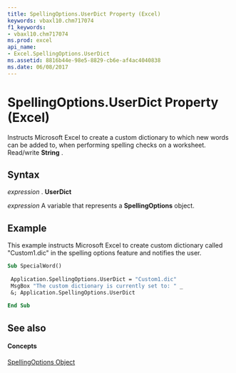 ```yaml
---
title: SpellingOptions.UserDict Property (Excel)
keywords: vbaxl10.chm717074
f1_keywords:
- vbaxl10.chm717074
ms.prod: excel
api_name:
- Excel.SpellingOptions.UserDict
ms.assetid: 8816b44e-98e5-8829-cb6e-af4ac4040838
ms.date: 06/08/2017
---
```



# SpellingOptions.UserDict Property (Excel)

Instructs Microsoft Excel to create a custom dictionary to which new words can be added to, when performing spelling checks on a worksheet. Read/write **String** .


## Syntax

 _expression_ . **UserDict**

 _expression_ A variable that represents a **SpellingOptions** object.


## Example

This example instructs Microsoft Excel to create custom dictionary called "Custom1.dic" in the spelling options feature and notifies the user.


```vb
Sub SpecialWord() 
 
 Application.SpellingOptions.UserDict = "Custom1.dic" 
 MsgBox "The custom dictionary is currently set to: " _ 
 &; Application.SpellingOptions.UserDict 
 
End Sub
```


## See also


#### Concepts


[SpellingOptions Object](spellingoptions-object-excel.md)

